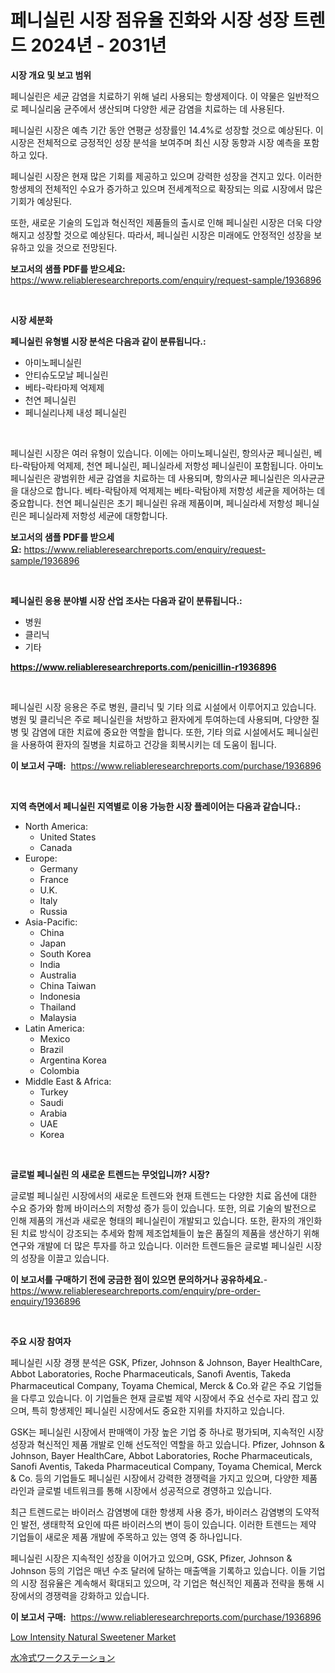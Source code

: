 <p><h1>페니실린 시장 점유율 진화와 시장 성장 트렌드 2024년 - 2031년</h1></p><p><strong>시장 개요 및 보고 범위</strong></p>
<p><p>페니실린은 세균 감염을 치료하기 위해 널리 사용되는 항생제이다. 이 약물은 일반적으로 페니실리움 균주에서 생산되며 다양한 세균 감염을 치료하는 데 사용된다.</p><p>페니실린 시장은 예측 기간 동안 연평균 성장률인 14.4%로 성장할 것으로 예상된다. 이 시장은 전체적으로 긍정적인 성장 분석을 보여주며 최신 시장 동향과 시장 예측을 포함하고 있다.</p><p>페니실린 시장은 현재 많은 기회를 제공하고 있으며 강력한 성장을 견지고 있다. 이러한 항생제의 전체적인 수요가 증가하고 있으며 전세계적으로 확장되는 의료 시장에서 많은 기회가 예상된다.</p><p>또한, 새로운 기술의 도입과 혁신적인 제품들의 출시로 인해 페니실린 시장은 더욱 다양해지고 성장할 것으로 예상된다. 따라서, 페니실린 시장은 미래에도 안정적인 성장을 보유하고 있을 것으로 전망된다.</p></p>
<p><strong>보고서의 샘플 PDF를 받으세요:</strong> <a href="https://www.reliableresearchreports.com/enquiry/request-sample/1936896">https://www.reliableresearchreports.com/enquiry/request-sample/1936896</a></p>
<p>&nbsp;</p>
<p><strong>시장 세분화</strong></p>
<p><strong>페니실린 유형별 시장 분석은 다음과 같이 분류됩니다.:</strong></p>
<p><ul><li>아미노페니실린</li><li>안티슈도모날 페니실린</li><li>베타-락타마제 억제제</li><li>천연 페니실린</li><li>페니실리나제 내성 페니실린</li></ul></p>
<p>&nbsp;</p>
<p><p>페니실린 시장은 여러 유형이 있습니다. 이에는 아미노페니실린, 항의사균 페니실린, 베타-락탐아제 억제제, 천연 페니실린, 페니실라세 저항성 페니실린이 포함됩니다. 아미노페니실린은 광범위한 세균 감염을 치료하는 데 사용되며, 항의사균 페니실린은 의사균균을 대상으로 합니다. 베타-락탐아제 억제제는 베타-락탐아제 저항성 세균을 제어하는 데 중요합니다. 천연 페니실린은 초기 페니실린 유래 제품이며, 페니실라세 저항성 페니실린은 페니실라제 저항성 세균에 대항합니다.</p></p>
<p><strong>보고서의 샘플 PDF를 받으세요:</strong>&nbsp;<a href="https://www.reliableresearchreports.com/enquiry/request-sample/1936896">https://www.reliableresearchreports.com/enquiry/request-sample/1936896</a></p>
<p>&nbsp;</p>
<p><strong> 페니실린 응용 분야별 시장 산업 조사는 다음과 같이 분류됩니다.:</strong></p>
<p><ul><li>병원</li><li>클리닉</li><li>기타</li></ul></p>
<p><strong><a href="https://www.reliableresearchreports.com/penicillin-r1936896">https://www.reliableresearchreports.com/penicillin-r1936896</a></strong></p>
<p>&nbsp;</p>
<p><p>페니실린 시장 응용은 주로 병원, 클리닉 및 기타 의료 시설에서 이루어지고 있습니다. 병원 및 클리닉은 주로 페니실린을 처방하고 환자에게 투여하는데 사용되며, 다양한 질병 및 감염에 대한 치료에 중요한 역할을 합니다. 또한, 기타 의료 시설에서도 페니실린을 사용하여 환자의 질병을 치료하고 건강을 회복시키는 데 도움이 됩니다.</p></p>
<p><strong>이 보고서 구매:</strong>&nbsp; <a href="https://www.reliableresearchreports.com/purchase/1936896">https://www.reliableresearchreports.com/purchase/1936896</a></p>
<p>&nbsp;</p>
<p><strong>지역 측면에서 페니실린 지역별로 이용 가능한 시장 플레이어는 다음과 같습니다.:</strong></p>
<p><ul>
    <li>
        North America:
        <ul>
            <li>United States</li>
            <li>Canada</li>
        </ul>
    </li>
    <li>
        Europe:
        <ul>
            <li>Germany</li>
            <li>France</li>
            <li>U.K.</li>
            <li>Italy</li>
            <li>Russia</li>
        </ul>
    </li>
    <li>
        Asia-Pacific:
        <ul>
            <li>China</li>
            <li>Japan</li>
            <li>South Korea</li>
            <li>India</li>
            <li>Australia</li>
            <li>China Taiwan</li>
            <li>Indonesia</li>
            <li>Thailand</li>
            <li>Malaysia</li>
        </ul>
    </li>
    <li>
        Latin America:
        <ul>
            <li>Mexico</li>
            <li>Brazil</li>
            <li>Argentina Korea</li>
            <li>Colombia</li>
        </ul>
    </li>
    <li>
        Middle East & Africa:
        <ul>
            <li>Turkey</li>
            <li>Saudi</li>
            <li>Arabia</li>
            <li>UAE</li>
            <li>Korea</li>
        </ul>
    </li>
    </ul></p>
<p>&nbsp;</p>
<p><strong>글로벌 페니실린 의 새로운 트렌드는 무엇입니까? 시장?</strong></p>
<p><p>글로벌 페니실린 시장에서의 새로운 트렌드와 현재 트렌드는 다양한 치료 옵션에 대한 수요 증가와 함께 바이러스의 저항성 증가 등이 있습니다. 또한, 의료 기술의 발전으로 인해 제품의 개선과 새로운 형태의 페니실린이 개발되고 있습니다. 또한, 환자의 개인화 된 치료 방식이 강조되는 추세와 함께 제조업체들이 높은 품질의 제품을 생산하기 위해 연구와 개발에 더 많은 투자를 하고 있습니다. 이러한 트렌드들은 글로벌 페니실린 시장의 성장을 이끌고 있습니다.</p></p>
<p><strong>이 보고서를 구매하기 전에 궁금한 점이 있으면 문의하거나 공유하세요.</strong>- <a href="https://www.reliableresearchreports.com/enquiry/pre-order-enquiry/1936896">https://www.reliableresearchreports.com/enquiry/pre-order-enquiry/1936896</a></p>
<p>&nbsp;</p>
<p><strong>주요 시장 참여자</strong></p>
<p><p>페니실린 시장 경쟁 분석은 GSK, Pfizer, Johnson & Johnson, Bayer HealthCare, Abbot Laboratories, Roche Pharmaceuticals, Sanofi Aventis, Takeda Pharmaceutical Company, Toyama Chemical, Merck & Co.와 같은 주요 기업들을 다루고 있습니다. 이 기업들은 현재 글로벌 제약 시장에서 주요 선수로 자리 잡고 있으며, 특히 항생제인 페니실린 시장에서도 중요한 지위를 차지하고 있습니다.</p><p>GSK는 페니실린 시장에서 판매액이 가장 높은 기업 중 하나로 평가되며, 지속적인 시장 성장과 혁신적인 제품 개발로 인해 선도적인 역할을 하고 있습니다. Pfizer, Johnson & Johnson, Bayer HealthCare, Abbot Laboratories, Roche Pharmaceuticals, Sanofi Aventis, Takeda Pharmaceutical Company, Toyama Chemical, Merck & Co. 등의 기업들도 페니실린 시장에서 강력한 경쟁력을 가지고 있으며, 다양한 제품 라인과 글로벌 네트워크를 통해 시장에서 성공적으로 경영하고 있습니다.</p><p>최근 트렌드로는 바이러스 감염병에 대한 항생제 사용 증가, 바이러스 감염병의 도약적인 발전, 생태학적 요인에 따른 바이러스의 변이 등이 있습니다. 이러한 트렌드는 제약 기업들이 새로운 제품 개발에 주목하고 있는 영역 중 하나입니다.</p><p>페니실린 시장은 지속적인 성장을 이어가고 있으며, GSK, Pfizer, Johnson & Johnson 등의 기업은 매년 수조 달러에 달하는 매출액을 기록하고 있습니다. 이들 기업의 시장 점유율은 계속해서 확대되고 있으며, 각 기업은 혁신적인 제품과 전략을 통해 시장에서의 경쟁력을 강화하고 있습니다.</p></p>
<p><strong>이 보고서 구매:</strong>&nbsp;&nbsp;<a href="https://www.reliableresearchreports.com/purchase/1936896">https://www.reliableresearchreports.com/purchase/1936896</a></p>
<p><p><a href="https://metal-farmhouse-e95.notion.site/Low-Intensity-Natural-Sweetener-Market-Share-Evolution-and-Market-Growth-Trends-2024-2031-aa52dc7a4910412ca5973f24e9ac68e7">Low Intensity Natural Sweetener Market</a></p><p><a href="https://github.com/RodHoppe07/Market-Research-Report-List-1/blob/main/865058829489.md">水冷式ワークステーション</a></p></p>